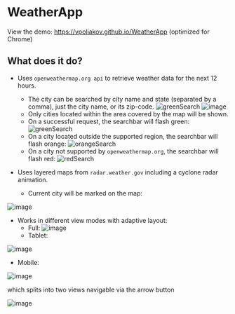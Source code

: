 # WeatherApp
View the demo: https://vpoliakov.github.io/WeatherApp (optimized for Chrome)
## What does it do?
- Uses `openweathermap.org api` to retrieve weather data for the next 12 hours.
  - The city can be searched by city name and state (separated by a comma), just the city name, or its zip-code.
![greenSearch](https://user-images.githubusercontent.com/10080683/56843040-d44d0300-6850-11e9-9855-d5207a81e0e3.png)
![image](https://user-images.githubusercontent.com/10080683/56843353-46731700-6854-11e9-9e53-fce5f0cfc80e.png)
  - Only cities located within the area covered by the map will be shown.
  - On a successful request, the searchbar will flash green:
![greenSearch](https://user-images.githubusercontent.com/10080683/56843040-d44d0300-6850-11e9-9855-d5207a81e0e3.png)
  - On a city located outside the supported region, the searchbar will flash orange:
![orangeSearch](https://user-images.githubusercontent.com/10080683/56843067-2ee65f00-6851-11e9-8d2a-5b4064b414a5.png)
  - On a city not supported by `openweathermap.org`, the searchbar will flash red:
![redSearch](https://user-images.githubusercontent.com/10080683/56843039-d44d0300-6850-11e9-92f9-a61d346227b0.png)

- Uses layered maps from `radar.weather.gov` including a cyclone radar animation.
  - Current city will be marked on the map:

![image](https://user-images.githubusercontent.com/10080683/56843085-6c4aec80-6851-11e9-9808-88687cd82764.png)
- Works in different view modes with adaptive layout:
  - Full:
![image](https://user-images.githubusercontent.com/10080683/56843024-b97a8e80-6850-11e9-9389-f94c06fb1158.png)
  - Tablet:

![image](https://user-images.githubusercontent.com/10080683/56843281-6a822880-6853-11e9-92f8-1e37968d44f0.png)
  - Mobile:

![image](https://user-images.githubusercontent.com/10080683/56843220-c5ffe680-6852-11e9-8669-879e765875cf.png)

which splits into two views navigable via the arrow button

![image](https://user-images.githubusercontent.com/10080683/56843234-e9c32c80-6852-11e9-8835-35d8e9a9dd36.png)

